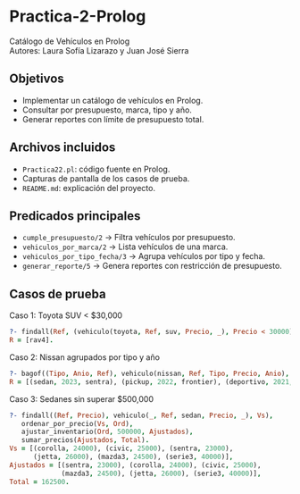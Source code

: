 # Practica-2-Prolog
Catálogo de Vehículos en Prolog  
Autores: Laura Sofía Lizarazo y Juan José Sierra  

## Objetivos
- Implementar un catálogo de vehículos en Prolog.
- Consultar por presupuesto, marca, tipo y año.
- Generar reportes con límite de presupuesto total.

## Archivos incluidos
- `Practica22.pl`: código fuente en Prolog.
- Capturas de pantalla de los casos de prueba.
- `README.md`: explicación del proyecto.

## Predicados principales
- `cumple_presupuesto/2` → Filtra vehículos por presupuesto.
- `vehiculos_por_marca/2` → Lista vehículos de una marca.
- `vehiculos_por_tipo_fecha/3` → Agrupa vehículos por tipo y fecha.
- `generar_reporte/5` → Genera reportes con restricción de presupuesto.

## Casos de prueba

Caso 1: Toyota SUV < $30,000
```prolog
?- findall(Ref, (vehiculo(toyota, Ref, suv, Precio, _), Precio < 30000), R).
R = [rav4].
```

Caso 2: Nissan agrupados por tipo y año
```prolog
?- bagof((Tipo, Anio, Ref), vehiculo(nissan, Ref, Tipo, Precio, Anio), R).
R = [(sedan, 2023, sentra), (pickup, 2022, frontier), (deportivo, 2021, '370z')].
```

Caso 3: Sedanes sin superar $500,000
```prolog
?- findall((Ref, Precio), vehiculo(_, Ref, sedan, Precio, _), Vs),
   ordenar_por_precio(Vs, Ord),
   ajustar_inventario(Ord, 500000, Ajustados),
   sumar_precios(Ajustados, Total).
Vs = [(corolla, 24000), (civic, 25000), (sentra, 23000),
      (jetta, 26000), (mazda3, 24500), (serie3, 40000)],
Ajustados = [(sentra, 23000), (corolla, 24000), (civic, 25000),
             (mazda3, 24500), (jetta, 26000), (serie3, 40000)],
Total = 162500.
```




